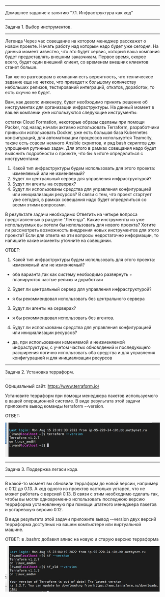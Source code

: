 __________________________________________________________________________
Домашнее задание к занятию "7.1. Инфраструктура как код"
__________________________________________________________________________


Задача 1. Выбор инструментов.
__________________________________________________________________________

Легенда
Через час совещание на котором менеджер расскажет о новом проекте. Начать работу над которым надо будет уже сегодня. На данный момент известно, что это будет сервис, который ваша компания будет предоставлять внешним заказчикам. Первое время, скорее всего, будет один внешний клиент, со временем внешних клиентов станет больше.

Так же по разговорам в компании есть вероятность, что техническое задание еще не четкое, что приведет к большому количеству небольших релизов, тестирований интеграций, откатов, доработок, то есть скучно не будет.

Вам, как девопс инженеру, будет необходимо принять решение об инструментах для организации инфраструктуры. На данный момент в вашей компании уже используются следующие инструменты:

остатки Сloud Formation,
некоторые образы сделаны при помощи Packer,
год назад начали активно использовать Terraform,
разработчики привыкли использовать Docker,
уже есть большая база Kubernetes конфигураций,
для автоматизации процессов используется Teamcity,
также есть совсем немного Ansible скриптов,
и ряд bash скриптов для упрощения рутинных задач.
Для этого в рамках совещания надо будет выяснить подробности о проекте, что бы в итоге определиться с инструментами:

1. Какой тип инфраструктуры будем использовать для этого проекта: изменяемый или не изменяемый?
2. Будет ли центральный сервер для управления инфраструктурой?
3. Будут ли агенты на серверах?
4. Будут ли использованы средства для управления конфигурацией или инициализации ресурсов?
В связи с тем, что проект стартует уже сегодня, в рамках совещания надо будет определиться со всеми этими вопросами.

В результате задачи необходимо
Ответить на четыре вопроса представленных в разделе "Легенда".
Какие инструменты из уже используемых вы хотели бы использовать для нового проекта?
Хотите ли рассмотреть возможность внедрения новых инструментов для этого проекта?
Если для ответа на эти вопросы недостаточно информации, то напишите какие моменты уточните на совещании.


ОТВЕТ: 

1. Какой тип инфраструктуры будем использовать для этого проекта: изменяемый или не изменяемый?
- оба варианта,так как систему необходимо развернуть + планируются частые релизы и доработкаи

2. Будет ли центральный сервер для управления инфраструктурой?
- я бы рекоммендовал использовать без центрального сервера 

3. Будут ли агенты на серверах?
- я бы рекоммендовал использовать без агентов.

4. Будут ли использованы средства для управления конфигурацией или инициализации ресурсов?
- да, при использовании изменяемой и неизменяемой инфраструктуры, с учетом частых обновлдений и последующего расширения
  логично использовать оба средства и для управления конфигурацией и для инициализации ресурсов



__________________________________________________________________________
Задача 2. Установка терраформ.
__________________________________________________________________________

Официальный сайт: https://www.terraform.io/

Установите терраформ при помощи менеджера пакетов используемого в вашей операционной системе. В виде результата этой задачи приложите вывод команды terraform --version.

ОТВЕТ: 
 
 <img width="700" alt="2" src="https://github.com/Darkpunks/netologyProject/blob/main/second%20part/7.1/7.1-1.jpg">
 
__________________________________________________________________________
Задача 3. Поддержка легаси кода.
__________________________________________________________________________

В какой-то момент вы обновили терраформ до новой версии, например с 0.12 до 0.13. А код одного из проектов настолько устарел, что не может работать с версией 0.13. В связи с этим необходимо сделать так, чтобы вы могли одновременно использовать последнюю версию терраформа установленную при помощи штатного менеджера пакетов и устаревшую версию 0.12.

В виде результата этой задачи приложите вывод --version двух версий терраформа доступных на вашем компьютере или виртуальной машине.


ОТВЕТ: 
в .bashrc добавил алиас на новую и старую версию терраформа

<img width="700" alt="2" src="https://github.com/Darkpunks/netologyProject/blob/main/second%20part/7.1/7.2-1.jpg">

